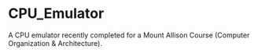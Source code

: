 CPU_Emulator
============

A CPU emulator recently completed for a Mount Allison Course (Computer Organization &amp; Architecture).
